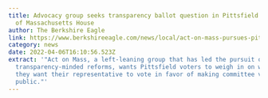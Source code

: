 ```yaml
---
title: Advocacy group seeks transparency ballot question in Pittsfield district
  of Massachusetts House
author: The Berkshire Eagle
link: https://www.berkshireeagle.com/news/local/act-on-mass-pursues-pittsfield-ballot-question/article_530a3894-b131-11ec-8aa6-77d446ae80c5.html
category: news
date: 2022-04-06T16:10:56.523Z
extract: '"Act on Mass, a left-leaning group that has led the pursuit of
  transparency-minded reforms, wants Pittsfield voters to weigh in on whether
  they want their representative to vote in favor of making committee votes
  public."'
---
```

